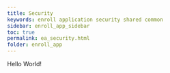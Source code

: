 ```yaml
---
title: Security
keywords: enroll application security shared common
sidebar: enroll_app_sidebar
toc: true
permalink: ea_security.html
folder: enroll_app
---
```


Hello World!